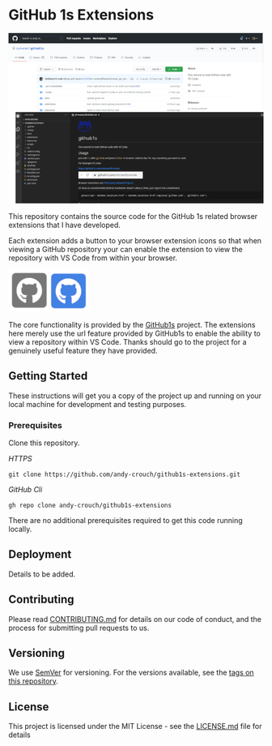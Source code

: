 # GitHub 1s Extensions

![GitHub 1s Extensions](screenshot.png)

This repository contains the source code for the GitHub 1s related browser extensions that I have developed.

Each extension adds a button to your browser extension icons so that when viewing a GitHub repository your can enable the extension to view the repository with VS Code from within your browser.

![screenshot](browser-extension-icons.png)

The core functionality is provided by the [GitHub1s](https://github.com/conwnet/github1s) project. The extensions here merely use the url feature provided by GitHub1s to enable the ability to view a repository within VS Code. Thanks should go to the project for a genuinely useful feature they have provided.

## Getting Started

These instructions will get you a copy of the project up and running on your local machine for development and testing purposes.

### Prerequisites

Clone this repository.

_HTTPS_

```
git clone https://github.com/andy-crouch/github1s-extensions.git
```

_GitHub Cli_

```
gh repo clone andy-crouch/github1s-extensions
```

There are no additional prerequisites required to get this code running locally.

## Deployment

Details to be added.

## Contributing

Please read [CONTRIBUTING.md](/CONTRIBUTING.md) for details on our code of conduct, and the process for submitting pull requests to us.

## Versioning

We use [SemVer](http://semver.org/) for versioning. For the versions available, see the [tags on this repository](https://github.com/your/project/tags).

## License

This project is licensed under the MIT License - see the [LICENSE.md](LICENSE.md) file for details
